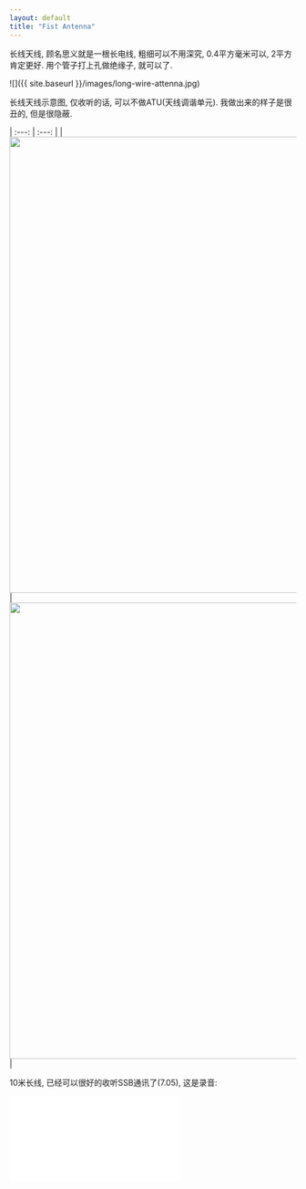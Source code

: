 ```yaml
---
layout: default
title: "Fist Antenna"
---
```


长线天线, 顾名思义就是一根长电线, 粗细可以不用深究, 0.4平方毫米可以, 2平方肯定更好. 用个管子打上孔做绝缘子, 就可以了.

![]({{ site.baseurl }}/images/long-wire-attenna.jpg)

        
长线天线示意图, 仅收听的话, 可以不做ATU(天线调谐单元). 我做出来的样子是很丑的, 但是很隐蔽.
        
| :---: | :---: |
|<img src="{{ site.baseurl }}/images/longwire-window.jpg"  width="800" class="right"/>|<img src="{{ site.baseurl }}/images/longwire-tree.jpg"  width="800" class="right"/>|


10米长线, 已经可以很好的收听SSB通讯了(7.05), 这是录音:


<iframe src="//player.bilibili.com/player.html?aid=242679276&bvid=BV1oe411x7Be&cid=176548626&page=1" scrolling="no" border="0" frameborder="no" framespacing="0" allowfullscreen="true" align="center"> </iframe>

